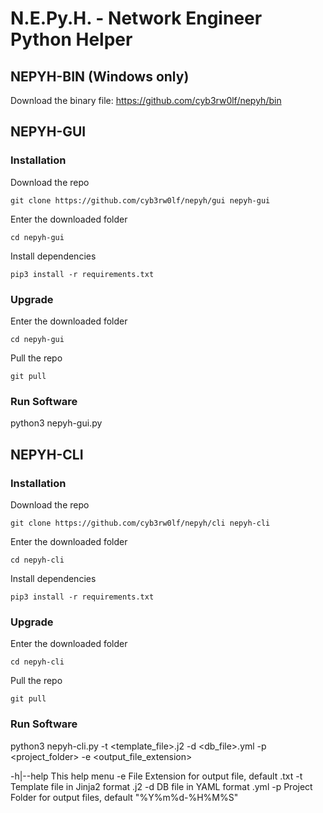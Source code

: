 # N.E.Py.H. - Network Engineer Python Helper

## NEPYH-BIN (Windows only)
Download the binary file:
https://github.com/cyb3rw0lf/nepyh/bin

## NEPYH-GUI
### Installation
Download the repo
```
git clone https://github.com/cyb3rw0lf/nepyh/gui nepyh-gui
```

Enter the downloaded folder
```
cd nepyh-gui
```

Install dependencies
```
pip3 install -r requirements.txt
```

### Upgrade
Enter the downloaded folder
```
cd nepyh-gui
```

Pull the repo
```
git pull
```

### Run Software
python3 nepyh-gui.py


## NEPYH-CLI
### Installation
Download the repo
```
git clone https://github.com/cyb3rw0lf/nepyh/cli nepyh-cli
```

Enter the downloaded folder
```
cd nepyh-cli
```

Install dependencies
```
pip3 install -r requirements.txt
```

### Upgrade
Enter the downloaded folder
```
cd nepyh-cli
```

Pull the repo
```
git pull
```

### Run Software
python3 nepyh-cli.py -t <template_file>.j2 -d <db_file>.yml -p <project_folder> -e <output_file_extension>

-h|--help This help menu
 -e File Extension for output file, default .txt
 -t Template file in Jinja2 format .j2
 -d DB file in YAML format .yml
 -p Project Folder for output files, default "%Y%m%d-%H%M%S"
 
